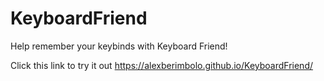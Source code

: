 # KeyboardFriend
Help remember your keybinds with Keyboard Friend!

Click this link to try it out
https://alexberimbolo.github.io/KeyboardFriend/
